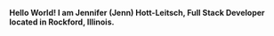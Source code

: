 <b>Hello World! I am Jennifer (Jenn) Hott-Leitsch, Full Stack Developer located in Rockford, Illinois.</b> 

